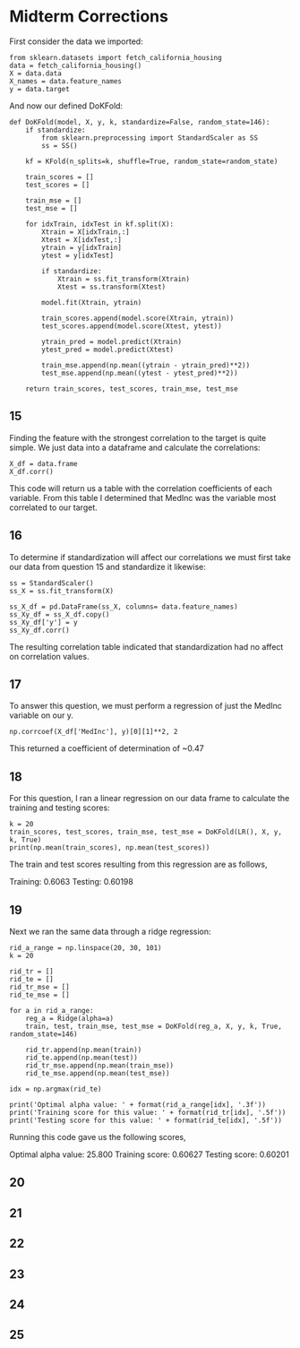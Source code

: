 # Midterm Corrections

First consider the data we imported:
```
from sklearn.datasets import fetch_california_housing
data = fetch_california_housing()
X = data.data
X_names = data.feature_names
y = data.target
```
And now our defined DoKFold:
```
def DoKFold(model, X, y, k, standardize=False, random_state=146):
    if standardize:
        from sklearn.preprocessing import StandardScaler as SS
        ss = SS()

    kf = KFold(n_splits=k, shuffle=True, random_state=random_state)
   
    train_scores = []
    test_scores = []

    train_mse = []
    test_mse = []

    for idxTrain, idxTest in kf.split(X):
        Xtrain = X[idxTrain,:]
        Xtest = X[idxTest,:]
        ytrain = y[idxTrain]
        ytest = y[idxTest]

        if standardize:
            Xtrain = ss.fit_transform(Xtrain)
            Xtest = ss.transform(Xtest)

        model.fit(Xtrain, ytrain)

        train_scores.append(model.score(Xtrain, ytrain))
        test_scores.append(model.score(Xtest, ytest))

        ytrain_pred = model.predict(Xtrain)
        ytest_pred = model.predict(Xtest)

        train_mse.append(np.mean((ytrain - ytrain_pred)**2))
        test_mse.append(np.mean((ytest - ytest_pred)**2))
        
    return train_scores, test_scores, train_mse, test_mse
```


## 15
Finding the feature with the strongest correlation to the target is quite simple. We just data into a dataframe and calculate the correlations:
```
X_df = data.frame
X_df.corr()
```
This code will return us a table with the correlation coefficients of each variable. From this table I determined that MedInc was the variable most correlated to our target.

## 16
To determine if standardization will affect our correlations we must first take our data from question 15 and standardize it likewise:
```
ss = StandardScaler()
ss_X = ss.fit_transform(X)

ss_X_df = pd.DataFrame(ss_X, columns= data.feature_names)
ss_Xy_df = ss_X_df.copy()
ss_Xy_df['y'] = y
ss_Xy_df.corr()
```
The resulting correlation table indicated that standardization had no affect on correlation values.

## 17
To answer this question, we must perform a regression of just the MedInc variable on our y.
```
np.corrcoef(X_df['MedInc'], y)[0][1]**2, 2
```
This returned a coefficient of determination of ~0.47

## 18
For this question, I ran a linear regression on our data frame to calculate the training and testing scores:
```
k = 20
train_scores, test_scores, train_mse, test_mse = DoKFold(LR(), X, y, k, True)
print(np.mean(train_scores), np.mean(test_scores))
```
The train and test scores resulting from this regression are as follows,

Training: 0.6063
Testing: 0.60198

## 19
Next we ran the same data through a ridge regression:
```
rid_a_range = np.linspace(20, 30, 101)
k = 20

rid_tr = []
rid_te = []
rid_tr_mse = []
rid_te_mse = []

for a in rid_a_range:
    reg_a = Ridge(alpha=a)
    train, test, train_mse, test_mse = DoKFold(reg_a, X, y, k, True, random_state=146)

    rid_tr.append(np.mean(train))
    rid_te.append(np.mean(test))
    rid_tr_mse.append(np.mean(train_mse))
    rid_te_mse.append(np.mean(test_mse))
    
idx = np.argmax(rid_te)

print('Optimal alpha value: ' + format(rid_a_range[idx], '.3f'))
print('Training score for this value: ' + format(rid_tr[idx], '.5f'))
print('Testing score for this value: ' + format(rid_te[idx], '.5f'))
```
Running this code gave us the following scores,

Optimal alpha value: 25.800
Training score: 0.60627
Testing score: 0.60201

## 20

## 21

## 22

## 23

## 24

## 25
